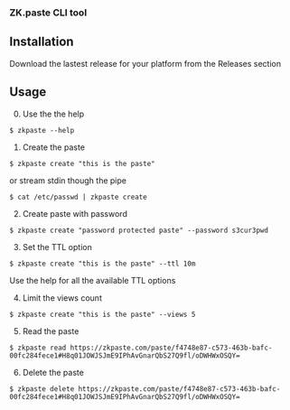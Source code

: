 ### ZK.paste CLI tool

## Installation

Download the lastest release for your platform from the Releases section

## Usage

0. Use the the help

```$ zkpaste --help ```

1. Create the paste

```$ zkpaste create "this is the paste" ```

or stream stdin though the pipe

```$ cat /etc/passwd | zkpaste create ```

2. Create paste with password

```$ zkpaste create "password protected paste" --password s3cur3pwd ```

3. Set the TTL option

```$ zkpaste create "this is the paste" --ttl 10m```

Use the help for all the available TTL options

4. Limit the views count

```$ zkpaste create "this is the paste" --views 5 ```

5. Read the paste 

```$ zkpaste read https://zkpaste.com/paste/f4748e87-c573-463b-bafc-00fc284fece1#H8q01JOWJSJmE9IPhAvGnarQbS27Q9fl/oDWHWxOSQY=```

6. Delete the paste

```$ zkpaste delete https://zkpaste.com/paste/f4748e87-c573-463b-bafc-00fc284fece1#H8q01JOWJSJmE9IPhAvGnarQbS27Q9fl/oDWHWxOSQY=```


